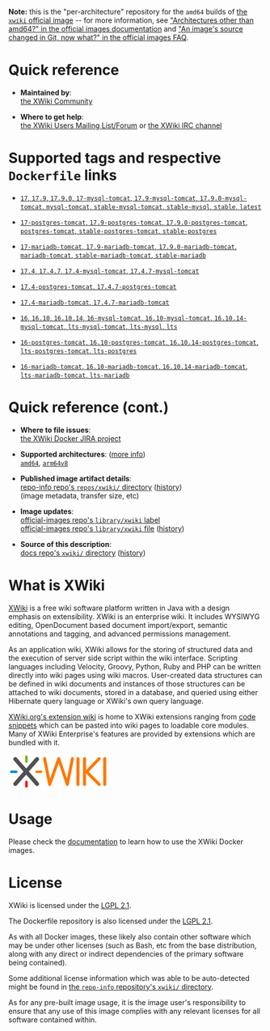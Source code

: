 <!--

********************************************************************************

WARNING:

    DO NOT EDIT "xwiki/README.md"

    IT IS AUTO-GENERATED

    (from the other files in "xwiki/" combined with a set of templates)

********************************************************************************

-->

**Note:** this is the "per-architecture" repository for the `amd64` builds of [the `xwiki` official image](https://hub.docker.com/_/xwiki) -- for more information, see ["Architectures other than amd64?" in the official images documentation](https://github.com/docker-library/official-images#architectures-other-than-amd64) and ["An image's source changed in Git, now what?" in the official images FAQ](https://github.com/docker-library/faq#an-images-source-changed-in-git-now-what).

# Quick reference

-	**Maintained by**:  
	[the XWiki Community](https://github.com/xwiki-contrib/docker-xwiki)

-	**Where to get help**:  
	[the XWiki Users Mailing List/Forum](http://dev.xwiki.org/xwiki/bin/view/Community/MailingLists) or [the XWiki IRC channel](http://dev.xwiki.org/xwiki/bin/view/Community/IRC)

# Supported tags and respective `Dockerfile` links

-	[`17`, `17.9`, `17.9.0`, `17-mysql-tomcat`, `17.9-mysql-tomcat`, `17.9.0-mysql-tomcat`, `mysql-tomcat`, `stable-mysql-tomcat`, `stable-mysql`, `stable`, `latest`](https://github.com/xwiki-contrib/docker-xwiki/blob/0e8c29920c8f4853e4cb8152f9a3d04e0b164abb/17/mysql-tomcat/Dockerfile)

-	[`17-postgres-tomcat`, `17.9-postgres-tomcat`, `17.9.0-postgres-tomcat`, `postgres-tomcat`, `stable-postgres-tomcat`, `stable-postgres`](https://github.com/xwiki-contrib/docker-xwiki/blob/0e8c29920c8f4853e4cb8152f9a3d04e0b164abb/17/postgres-tomcat/Dockerfile)

-	[`17-mariadb-tomcat`, `17.9-mariadb-tomcat`, `17.9.0-mariadb-tomcat`, `mariadb-tomcat`, `stable-mariadb-tomcat`, `stable-mariadb`](https://github.com/xwiki-contrib/docker-xwiki/blob/0e8c29920c8f4853e4cb8152f9a3d04e0b164abb/17/mariadb-tomcat/Dockerfile)

-	[`17.4`, `17.4.7`, `17.4-mysql-tomcat`, `17.4.7-mysql-tomcat`](https://github.com/xwiki-contrib/docker-xwiki/blob/f5b8a93c46ec436d3540c59f64ad0b7488cdc413/17.4/mysql-tomcat/Dockerfile)

-	[`17.4-postgres-tomcat`, `17.4.7-postgres-tomcat`](https://github.com/xwiki-contrib/docker-xwiki/blob/f5b8a93c46ec436d3540c59f64ad0b7488cdc413/17.4/postgres-tomcat/Dockerfile)

-	[`17.4-mariadb-tomcat`, `17.4.7-mariadb-tomcat`](https://github.com/xwiki-contrib/docker-xwiki/blob/f5b8a93c46ec436d3540c59f64ad0b7488cdc413/17.4/mariadb-tomcat/Dockerfile)

-	[`16`, `16.10`, `16.10.14`, `16-mysql-tomcat`, `16.10-mysql-tomcat`, `16.10.14-mysql-tomcat`, `lts-mysql-tomcat`, `lts-mysql`, `lts`](https://github.com/xwiki-contrib/docker-xwiki/blob/62a954917dc052a551a79ffb0cc2b5397fa0c4ea/16/mysql-tomcat/Dockerfile)

-	[`16-postgres-tomcat`, `16.10-postgres-tomcat`, `16.10.14-postgres-tomcat`, `lts-postgres-tomcat`, `lts-postgres`](https://github.com/xwiki-contrib/docker-xwiki/blob/62a954917dc052a551a79ffb0cc2b5397fa0c4ea/16/postgres-tomcat/Dockerfile)

-	[`16-mariadb-tomcat`, `16.10-mariadb-tomcat`, `16.10.14-mariadb-tomcat`, `lts-mariadb-tomcat`, `lts-mariadb`](https://github.com/xwiki-contrib/docker-xwiki/blob/62a954917dc052a551a79ffb0cc2b5397fa0c4ea/16/mariadb-tomcat/Dockerfile)

# Quick reference (cont.)

-	**Where to file issues**:  
	[the XWiki Docker JIRA project](http://jira.xwiki.org/browse/XDOCKER)

-	**Supported architectures**: ([more info](https://github.com/docker-library/official-images#architectures-other-than-amd64))  
	[`amd64`](https://hub.docker.com/r/amd64/xwiki/), [`arm64v8`](https://hub.docker.com/r/arm64v8/xwiki/)

-	**Published image artifact details**:  
	[repo-info repo's `repos/xwiki/` directory](https://github.com/docker-library/repo-info/blob/master/repos/xwiki) ([history](https://github.com/docker-library/repo-info/commits/master/repos/xwiki))  
	(image metadata, transfer size, etc)

-	**Image updates**:  
	[official-images repo's `library/xwiki` label](https://github.com/docker-library/official-images/issues?q=label%3Alibrary%2Fxwiki)  
	[official-images repo's `library/xwiki` file](https://github.com/docker-library/official-images/blob/master/library/xwiki) ([history](https://github.com/docker-library/official-images/commits/master/library/xwiki))

-	**Source of this description**:  
	[docs repo's `xwiki/` directory](https://github.com/docker-library/docs/tree/master/xwiki) ([history](https://github.com/docker-library/docs/commits/master/xwiki))

# What is XWiki

[XWiki](http://xwiki.org) is a free wiki software platform written in Java with a design emphasis on extensibility. XWiki is an enterprise wiki. It includes WYSIWYG editing, OpenDocument based document import/export, semantic annotations and tagging, and advanced permissions management.

As an application wiki, XWiki allows for the storing of structured data and the execution of server side script within the wiki interface. Scripting languages including Velocity, Groovy, Python, Ruby and PHP can be written directly into wiki pages using wiki macros. User-created data structures can be defined in wiki documents and instances of those structures can be attached to wiki documents, stored in a database, and queried using either Hibernate query language or XWiki's own query language.

[XWiki.org's extension wiki](http://extensions.xwiki.org) is home to XWiki extensions ranging from [code snippets](http://snippets.xwiki.org) which can be pasted into wiki pages to loadable core modules. Many of XWiki Enterprise's features are provided by extensions which are bundled with it.

![logo](https://raw.githubusercontent.com/docker-library/docs/6fb07a8dacbad5cc548b87e4c267823a4aa98660/xwiki/logo.png)

# Usage

Please check the [documentation](https://github.com/xwiki-contrib/docker-xwiki/blob/master/README.md) to learn how to use the XWiki Docker images.

# License

XWiki is licensed under the [LGPL 2.1](https://github.com/xwiki-contrib/docker-xwiki/blob/master/LICENSE).

The Dockerfile repository is also licensed under the [LGPL 2.1](https://github.com/xwiki-contrib/docker-xwiki/blob/master/LICENSE).

As with all Docker images, these likely also contain other software which may be under other licenses (such as Bash, etc from the base distribution, along with any direct or indirect dependencies of the primary software being contained).

Some additional license information which was able to be auto-detected might be found in [the `repo-info` repository's `xwiki/` directory](https://github.com/docker-library/repo-info/tree/master/repos/xwiki).

As for any pre-built image usage, it is the image user's responsibility to ensure that any use of this image complies with any relevant licenses for all software contained within.
